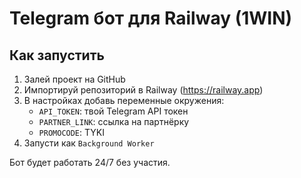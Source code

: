# Telegram бот для Railway (1WIN)

## Как запустить

1. Залей проект на GitHub
2. Импортируй репозиторий в Railway (https://railway.app)
3. В настройках добавь переменные окружения:
    - `API_TOKEN`: твой Telegram API токен
    - `PARTNER_LINK`: ссылка на партнёрку
    - `PROMOCODE`: TYKI
4. Запусти как `Background Worker`

Бот будет работать 24/7 без участия.